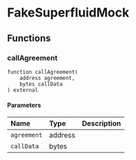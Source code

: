 # FakeSuperfluidMock

## Functions

### callAgreement

```solidity
function callAgreement(
    address agreement,
    bytes callData
) external
```

#### Parameters

| Name | Type | Description |
| :--- | :--- | :---------- |
| `agreement` | address |  |
| `callData` | bytes |  |

